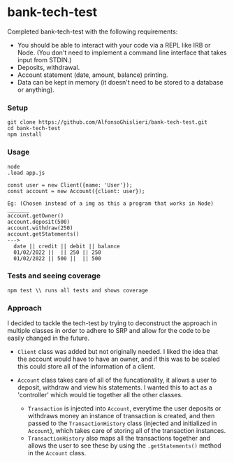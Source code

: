 # bank-tech-test

Completed bank-tech-test with the following requirements:
* You should be able to interact with your code via a REPL like IRB or Node.  (You don't need to implement a command line interface that takes input from STDIN.)
* Deposits, withdrawal.
* Account statement (date, amount, balance) printing.
* Data can be kept in memory (it doesn't need to be stored to a database or anything).

### Setup

```
git clone https://github.com/AlfonsoGhislieri/bank-tech-test.git
cd bank-tech-test
npm install
```

### Usage
```
node 
.load app.js

const user = new Client({name: 'User'});
const account = new Account({client: user});

Eg: (Chosen instead of a img as this a program that works in Node)
_______
account.getOwner()
account.deposit(500)
account.withdraw(250)
account.getStatements() 
--->
  date || credit || debit || balance
  01/02/2022 ||  || 250 || 250
  01/02/2022 || 500 ||  || 500
```

### Tests and seeing coverage
```
npm test \\ runs all tests and shows coverage
```

### Approach

I decided to tackle the tech-test by trying to deconstruct the approach in multiple classes in order to adhere to SRP and allow for the code to be easily changed in the future.

- `Client` class was added but not originally needed. I liked the idea that the account would have to have an owner, and if this was to be scaled this could store all of the information of a client.

- `Account` class takes care of all of the funcationality, it allows a user to deposit, withdraw and view his statements. I wanted this to act as a 'controller' which would tie together all the other classes.
  - `Transaction` is injected into `Account`, everytime the user deposits or withdraws money an instance of transaction is created, and then passed to the `TransactionHistory` class (injected and initialized in `Account`), which takes care of storing all of the transaction instances.
  - `TransactionHistory` also maps all the transactions together and allows the user to see these by using the `.getStatements()` method in the `Account` class.


